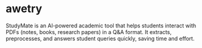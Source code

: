 # awetry
StudyMate is an AI-powered academic tool that helps students interact with PDFs (notes, books, research papers) in a Q&amp;A format. It extracts, preprocesses, and answers student queries quickly, saving time and effort.

